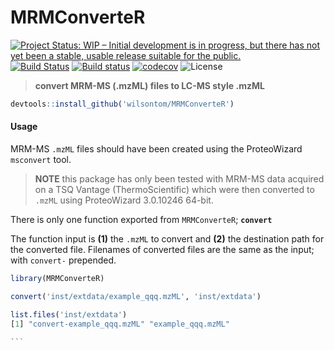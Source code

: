 # MRMConverteR

[![Project Status: WIP – Initial development is in progress, but there has not yet been a stable, usable release suitable for the public.](http://www.repostatus.org/badges/latest/wip.svg)](http://www.repostatus.org/#wip) [![Build Status](https://travis-ci.org/wilsontom/MRMConverteR.svg?branch=master)](https://travis-ci.org/wilsontom/MRMConverteR) [![Build status](https://ci.appveyor.com/api/projects/status/s79ced2qebvqv4bn/branch/master?svg=true)](https://ci.appveyor.com/project/wilsontom/mrmconverter/branch/master) [![codecov](https://codecov.io/gh/wilsontom/MRMConverteR/branch/master/graph/badge.svg)](https://codecov.io/gh/wilsontom/MRMConverteR)
![License](https://img.shields.io/badge/license-GNU%20GPL%20v3.0-blue.svg "GNU GPL v3.0")

>__convert MRM-MS (.mzML) files to LC-MS style .mzML__


```R
devtools::install_github('wilsontom/MRMConverteR')
```

#### Usage

MRM-MS `.mzML` files should have been created using the ProteoWizard `msconvert` tool.

> __NOTE__ this package has only been tested with MRM-MS data acquired on a TSQ Vantage (ThermoScientific) which were then converted to `.mzML` using ProteoWizard 3.0.10246 64-bit.

There is only one function exported from `MRMConverteR`; __`convert`__

The function input is __(1)__ the `.mzML` to convert and __(2)__ the destination path for the converted file. Filenames of converted files are the same as the input; with `convert-` prepended.


````R
library(MRMConverteR)

convert('inst/extdata/example_qqq.mzML', 'inst/extdata')

list.files('inst/extdata')
[1] "convert-example_qqq.mzML" "example_qqq.mzML"  

```
